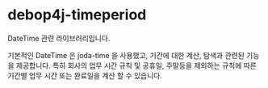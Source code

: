 debop4j-timeperiod
=======

DateTime 관련 라이브러리입니다.

기본적인 DateTime 은 joda-time 을 사용했고, 기간에 대한 계산, 탐색과 관련된 기능을 제공합니다.
특히 회사의 업무 시간 규칙 및 공휴일, 주말등을 제외하는 규칙에 따른 기간별 업무 시간 또는 완료일을 계산 할 수 있습니다.